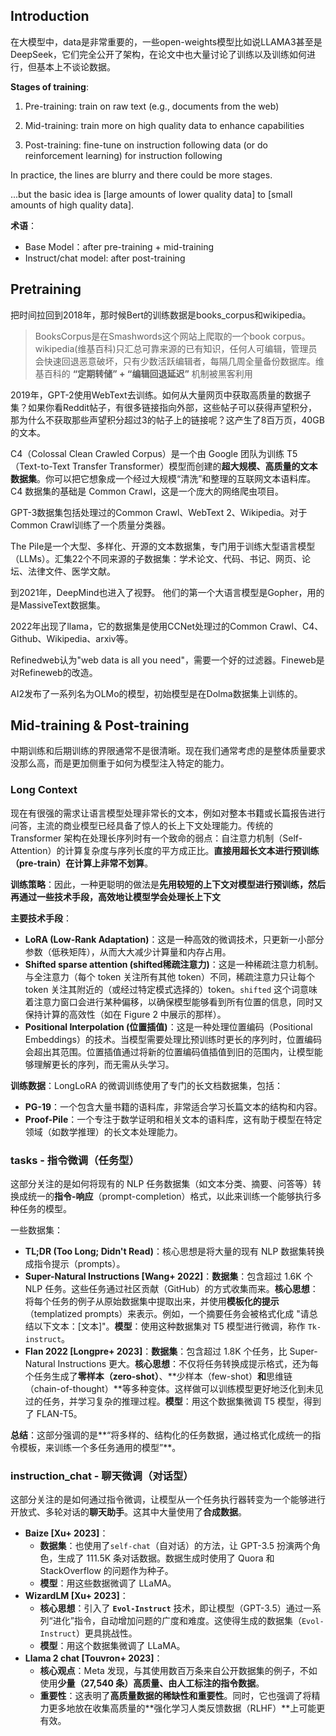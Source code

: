 ## Introduction

在大模型中，data是非常重要的，一些open-weights模型比如说LLAMA3甚至是DeepSeek，它们完全公开了架构，在论文中也大量讨论了训练以及训练如何进行，但基本上不谈论数据。

**Stages of training**:    

1. Pre-training: train on raw text (e.g., documents from the web)

2. Mid-training: train more on high quality data to enhance capabilities

3. Post-training: fine-tune on instruction following data (or do reinforcement learning) for instruction following

In practice, the lines are blurry and there could be more stages.

...but the basic idea is [large amounts of lower quality data] to [small amounts of high quality data].

**术语**：

* Base Model：after pre-training + mid-training
* Instruct/chat model: after post-training



## Pretraining

把时间拉回到2018年，那时候Bert的训练数据是books_corpus和wikipedia。

> BooksCorpus是在Smashwords这个网站上爬取的一个book corpus。wikipedia(维基百科)只汇总可靠来源的已有知识，任何人可编辑，管理员会快速回退恶意破坏，只有少数活跃编辑者，每隔几周全量备份数据库。维基百科的 **“定期转储” + “编辑回退延迟”** 机制被黑客利用

2019年，GPT-2使用WebText去训练。如何从大量网页中获取高质量的数据子集？如果你看Reddit帖子，有很多链接指向外部，这些帖子可以获得声望积分，那为什么不获取那些声望积分超过3的帖子上的链接呢？这产生了8百万页，40GB的文本。

C4（Colossal Clean Crawled Corpus）是一个由 Google 团队为训练 T5（Text-to-Text Transfer Transformer）模型而创建的**超大规模、高质量的文本数据集**。你可以把它想象成一个经过大规模“清洗”和整理的互联网文本语料库。C4 数据集的基础是 Common Crawl，这是一个庞大的网络爬虫项目。

GPT-3数据集包括处理过的Common Crawl、WebText 2、Wikipedia。对于Common Crawl训练了一个质量分类器。

The Pile是一个大型、多样化、开源的文本数据集，专门用于训练大型语言模型（LLMs）。汇集22个不同来源的子数据集：学术论文、代码、书记、网页、论坛、法律文件、医学文献。

到2021年，DeepMind也进入了视野。  他们的第一个大语言模型是Gopher，用的是MassiveText数据集。

2022年出现了llama，它的数据集是使用CCNet处理过的Common Crawl、C4、Github、Wikipedia、arxiv等。

Refinedweb认为"web data is all you need"，需要一个好的过滤器。Fineweb是对Refineweb的改造。

AI2发布了一系列名为OLMo的模型，初始模型是在Dolma数据集上训练的。



## Mid-training & Post-training

中期训练和后期训练的界限通常不是很清晰。现在我们通常考虑的是整体质量要求没那么高，而是更加侧重于如何为模型注入特定的能力。

### Long Context

现在有很强的需求让语言模型处理非常长的文本，例如对整本书籍或长篇报告进行问答，主流的商业模型已经具备了惊人的长上下文处理能力。传统的 Transformer 架构在处理长序列时有一个致命的弱点：自注意力机制（Self-Attention）的计算复杂度与序列长度的平方成正比。**直接用超长文本进行预训练（pre-train）在计算上非常不划算**。

**训练策略**：因此，一种更聪明的做法是**先用较短的上下文对模型进行预训练，然后再通过一些技术手段，高效地让模型学会处理长上下文**

**主要技术手段**：

- **LoRA (Low-Rank Adaptation)**：这是一种高效的微调技术，只更新一小部分参数（低秩矩阵），从而大大减少计算量和内存占用。
- **Shifted sparse attention (shifted稀疏注意力)**：这是一种稀疏注意力机制。与全注意力（每个 token 关注所有其他 token）不同，稀疏注意力只让每个 token 关注其附近的（或经过特定模式选择的）token。`shifted` 这个词意味着注意力窗口会进行某种偏移，以确保模型能够看到所有位置的信息，同时又保持计算的高效性（如在 Figure 2 中展示的那样）。
- **Positional Interpolation (位置插值)**：这是一种处理位置编码（Positional Embeddings）的技术。当模型需要处理比预训练时更长的序列时，位置编码会超出其范围。位置插值通过将新的位置编码值插值到旧的范围内，让模型能够理解更长的序列，而无需从头学习。

**训练数据**：LongLoRA 的微调训练使用了专门的长文档数据集，包括：

- **PG-19**：一个包含大量书籍的语料库，非常适合学习长篇文本的结构和内容。
- **Proof-Pile**：一个专注于数学证明和相关文本的语料库，这有助于模型在特定领域（如数学推理）的长文本处理能力。

### tasks - 指令微调（任务型）

这部分关注的是如何将现有的 NLP 任务数据集（如文本分类、摘要、问答等）转换成统一的**指令-响应**（prompt-completion）格式，以此来训练一个能够执行多种任务的模型。

一些数据集：

- **TL;DR (Too Long; Didn't Read)**：核心思想是将大量的现有 NLP 数据集转换成指令提示（prompts）。
- **Super-Natural Instructions [Wang+ 2022]**：**数据集**：包含超过 1.6K 个 NLP 任务。这些任务通过社区贡献（GitHub）的方式收集而来。**核心思想**：将每个任务的例子从原始数据集中提取出来，并使用**模板化的提示**（templatized prompts）来表示。例如，一个摘要任务会被格式化成 "请总结以下文本：[文本]"。**模型**：使用这种数据集对 T5 模型进行微调，称作 `Tk-instruct`。
- **Flan 2022 [Longpre+ 2023]**：**数据集**：包含超过 1.8K 个任务，比 Super-Natural Instructions 更大。**核心思想**：不仅将任务转换成提示格式，还为每个任务生成了**零样本（zero-shot）**、**少样本（few-shot）**和**思维链（chain-of-thought）**等多种变体。这样做可以训练模型更好地泛化到未见过的任务，并学习复杂的推理过程。**模型**：用这个数据集微调 T5 模型，得到了 FLAN-T5。

**总结**：这部分强调的是**“将多样的、结构化的任务数据，通过格式化成统一的指令模板，来训练一个多任务通用的模型”**。



### instruction_chat - 聊天微调（对话型）

这部分关注的是如何通过指令微调，让模型从一个任务执行器转变为一个能够进行开放式、多轮对话的**聊天助手**。这其中大量使用了**合成数据**。

- **Baize [Xu+ 2023]**：
  - **数据集**：也使用了`self-chat`（自对话）的方法，让 GPT-3.5 扮演两个角色，生成了 111.5K 条对话数据。数据生成时使用了 Quora 和 StackOverflow 的问题作为种子。
  - **模型**：用这些数据微调了 LLaMA。
- **WizardLM [Xu+ 2023]**：
  - **核心思想**：引入了 **`Evol-Instruct`** 技术，即让模型（GPT-3.5）通过一系列“进化”指令，自动增加问题的广度和难度。这使得生成的数据集（`Evol-Instruct`）更具挑战性。
  - **模型**：用这个数据集微调了 LLaMA。
- **Llama 2 chat [Touvron+ 2023]**：
  - **核心观点**：Meta 发现，与其使用数百万条来自公开数据集的例子，不如使用**少量（27,540 条）高质量、由人工标注的指令数据**。
  - **重要性**：这表明了**高质量数据的稀缺性和重要性**。同时，它也强调了将精力更多地放在收集高质量的**强化学习人类反馈数据（RLHF）**上可能更有效。
